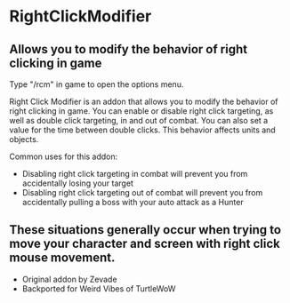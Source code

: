 # RightClickModifier
Allows you to modify the behavior of right clicking in game  
---
Type "/rcm" in game to open the options menu.  

Right Click Modifier is an addon that allows you to modify the behavior of right clicking in game. You can enable or disable right click targeting, as well as double click targeting, in and out of combat. You can also set a value for the time between double clicks. This behavior affects units and objects.  

Common uses for this addon:  
* Disabling right click targeting in combat will prevent you from accidentally losing your target  
* Disabling right click targeting out of combat will prevent you from accidentally pulling a boss with your auto attack as a Hunter  

These situations generally occur when trying to move your character and screen with right click mouse movement.  
---
* Original addon by Zevade
* Backported for Weird Vibes of TurtleWoW
